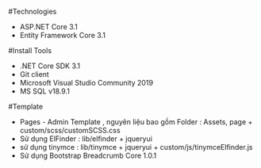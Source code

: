 ﻿#Technologies
* ASP.NET Core 3.1
* Entity Framework Core 3.1

#Install Tools
 * .NET Core SDK 3.1
 * Git client
 * Microsoft Visual Studio Community 2019
* MS SQL v18.9.1

#Template
 * Pages - Admin Template , nguyên liệu bao gồm Folder : Assets, page + custom/scss/customSCSS.css
 * Sử dụng ElFinder : lib/elfinder + jqueryui
 * sử dụng tinymce : lib/tinymce + jqueryui + custom/js/tinymceElfinder.js
 * Sử dụng Bootstrap Breadcrumb Core 1.0.1

